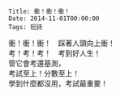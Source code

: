 
    Title: 衝！衝！衝！
    Date: 2014-11-01T00:00:00
    Tags: 短詩

衝！衝！衝！　踩著人頭向上衝！  
考！考！考！　考到好人生！  
管它會考還基測，  
考試至上！分數至上！  
學到什麼都沒用，考試最重要！  
